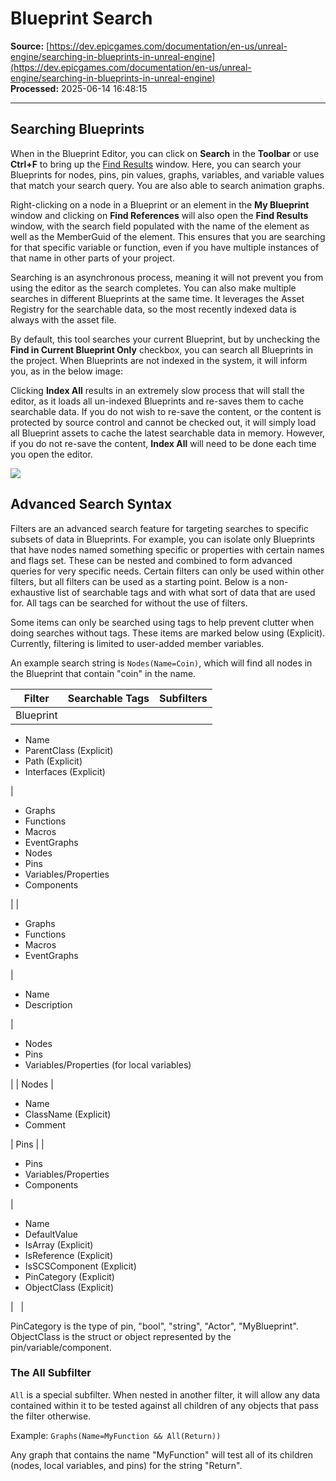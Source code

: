 # Blueprint Search

**Source:** [https://dev.epicgames.com/documentation/en-us/unreal-engine/searching-in-blueprints-in-unreal-engine](https://dev.epicgames.com/documentation/en-us/unreal-engine/searching-in-blueprints-in-unreal-engine)  
**Processed:** 2025-06-14 16:48:15

---

## Searching Blueprints

When in the Blueprint Editor, you can click on **Search** in the **Toolbar** or use **Ctrl+F** to bring up the [Find Results](/documentation/en-us/unreal-engine/find-result-panel-in-the-blueprints-visual-scripting-editor-for-unreal-engine) window. Here, you can search your Blueprints for nodes, pins, pin values, graphs, variables, and variable values that match your search query. You are also able to search animation graphs.

Right-clicking on a node in a Blueprint or an element in the **My Blueprint** window and clicking on **Find References** will also open the **Find Results** window, with the search field populated with the name of the element as well as the MemberGuid of the element. This ensures that you are searching for that specific variable or function, even if you have multiple instances of that name in other parts of your project.

Searching is an asynchronous process, meaning it will not prevent you from using the editor as the search completes. You can also make multiple searches in different Blueprints at the same time. It leverages the Asset Registry for the searchable data, so the most recently indexed data is always with the asset file.

By default, this tool searches your current Blueprint, but by unchecking the **Find in Current Blueprint Only** checkbox, you can search all Blueprints in the project. When Blueprints are not indexed in the system, it will inform you, as in the below image:

Clicking **Index All** results in an extremely slow process that will stall the editor, as it loads all un-indexed Blueprints and re-saves them to cache searchable data. If you do not wish to re-save the content, or the content is protected by source control and cannot be checked out, it will simply load all Blueprint assets to cache the latest searchable data in memory. However, if you do not re-save the content, **Index All** will need to be done each time you open the editor.

![](https://d1iv7db44yhgxn.cloudfront.net/documentation/images/2b3ce52c-70c0-46bb-9ab8-4ad5bab4cbf8/indexingwarning.png)

## Advanced Search Syntax

Filters are an advanced search feature for targeting searches to specific subsets of data in Blueprints. For example, you can isolate only Blueprints that have nodes named something specific or properties with certain names and flags set. These can be nested and combined to form advanced queries for very specific needs. Certain filters can only be used within other filters, but all filters can be used as a starting point. Below is a non-exhaustive list of searchable tags and with what sort of data that are used for. All tags can be searched for without the use of filters.

Some items can only be searched using tags to help prevent clutter when doing searches without tags. These items are marked below using (Explicit). Currently, filtering is limited to user-added member variables.

An example search string is `Nodes(Name=Coin)`, which will find all nodes in the Blueprint that contain "coin" in the name.

| Filter | Searchable Tags | Subfilters |
| --- | --- | --- |
| Blueprint | 
-   Name
-   ParentClass (Explicit)
-   Path (Explicit)
-   Interfaces (Explicit)



 | 

-   Graphs
-   Functions
-   Macros
-   EventGraphs
-   Nodes
-   Pins
-   Variables/Properties
-   Components



 |
| 

-   Graphs
-   Functions
-   Macros
-   EventGraphs



 | 

-   Name
-   Description



 | 

-   Nodes
-   Pins
-   Variables/Properties (for local variables)



 |
| Nodes | 

-   Name
-   ClassName (Explicit)
-   Comment



 | Pins |
| 

-   Pins
-   Variables/Properties
-   Components



 | 

-   Name
-   DefaultValue
-   IsArray (Explicit)
-   IsReference (Explicit)
-   IsSCSComponent (Explicit)
-   PinCategory (Explicit)
-   ObjectClass (Explicit)



 |   |

  

PinCategory is the type of pin, "bool", "string", "Actor", "MyBlueprint". ObjectClass is the struct or object represented by the pin/variable/component.

### The All Subfilter

`All` is a special subfilter. When nested in another filter, it will allow any data contained within it to be tested against all children of any objects that pass the filter otherwise.

Example: `Graphs(Name=MyFunction && All(Return))`

Any graph that contains the name "MyFunction" will test all of its children (nodes, local variables, and pins) for the string "Return".